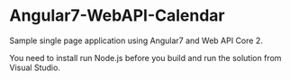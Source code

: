 # Angular7-WebAPI-Calendar

Sample single page application using Angular7 and Web API Core 2.

You need to install run Node.js before you build and run the solution from Visual Studio.
